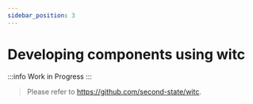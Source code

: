 ```yaml
---
sidebar_position: 3
---
```


# Developing components using witc

<!-- prettier-ignore -->
:::info
Work in Progress
:::

> Please refer to https://github.com/second-state/witc.
